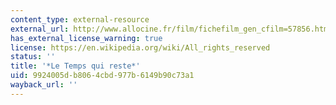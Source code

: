 ```yaml
---
content_type: external-resource
external_url: http://www.allocine.fr/film/fichefilm_gen_cfilm=57856.html
has_external_license_warning: true
license: https://en.wikipedia.org/wiki/All_rights_reserved
status: ''
title: '*Le Temps qui reste*'
uid: 9924005d-b806-4cbd-977b-6149b90c73a1
wayback_url: ''
---
```

